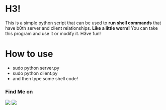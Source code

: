 # H3! 
This is a simple python script that can be used to **run shell commands** that have b0th server and client relationships.
**Like a little worm!** You can take this program and use it or modify it. H3ve fun!

# How to use

- sudo python server.py
- sudo python client.py
- and then type some shell code!


###


### Find Me on
<a href="https://linktr.ee/Mass4cre_P0int" target="_blank"><img src="https://img.shields.io/badge/Socials-grey?style=for-the-badge&logo=linktree"></a>
<a href="https://github.com/ruaorj" target="_blank"><img src="https://img.shields.io/badge/Github-blue?style=for-the-badge&logo=github"></a>



